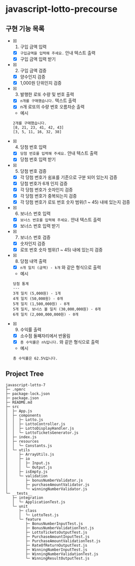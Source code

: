 # javascript-lotto-precourse

## 구현 기능 목록

- [x] 1. 구입 금액 입력
  - [x] `구입금액을 입력해 주세요.` 안내 텍스트 출력
  - [x] 구입 금액 입력 받기
- [x] 2. 구입 금액 검증
  - [x] 양수인지 검증
  - [x] 1,000원 단위인지 검증
- [x] 3. 발행한 로또 수량 및 번호 출력
  - [x] `n개를 구매했습니다.` 텍스트 출력
  - [x] n개 로또의 수량 번호 오름차순 출력
  - 예시
  ```
  2개를 구매했습니다.
  [8, 21, 23, 41, 42, 43]
  [3, 5, 11, 16, 32, 38]
  ```
- [x] 4. 당첨 번호 입력
  - [x] `당첨 번호를 입력해 주세요.` 안내 텍스트 출력
  - [x] 당첨 번호 입력 받기
- [x] 5. 당첨 번호 검증
  - [x] 각 당첨 번호가 쉼표를 기준으로 구분 되어 있는지 검증
  - [x] 당첨 번호가 6개 인지 검증
  - [x] 각 당첨 번호가 숫자인지 검증
  - [x] 각 당첨 번호가 중복되는지 검증
  - [x] 각 당첨 번호가 로또 번호 숫자 범위(1 ~ 45) 내에 있는지 검증
- [x] 6. 보너스 번호 입력
  - [x] `보너스 번호를 입력해 주세요.` 안내 텍스트 출력
  - [x] 보너스 번호 입력 받기
- [x] 7. 보너스 번호 검증
  - [x] 숫자인지 검증
  - [x] 로또 번호 숫자 범위(1 ~ 45) 내에 있는지 검증
- [x] 8. 당첨 내역 출력
  - [x] `n개 일치 (금액) - k개` 와 같은 형식으로 출력
  - 예시
  ```
  당첨 통계
  ---
  3개 일치 (5,000원) - 1개
  4개 일치 (50,000원) - 0개
  5개 일치 (1,500,000원) - 0개
  5개 일치, 보너스 볼 일치 (30,000,000원) - 0개
  6개 일치 (2,000,000,000원) - 0개
  ```
- [x] 9. 수익률 출력
  - [x] 소수점 둘째자리에서 반올림
  - [x] `총 수익률은 n%입니다.` 와 같은 형식으로 출력
  - 예시
  ```
  총 수익률은 62.5%입니다.
  ```

## Project Tree

```
javascript-lotto-7
├─ .npmrc
├─ package-lock.json
├─ package.json
├─ README.md
├─ src
│  ├─ App.js
│  ├─ components
│  │  ├─ Lotto.js
│  │  ├─ LottoController.js
│  │  ├─ LottoDisplayHandler.js
│  │  └─ LottoTicketsGenerator.js
│  ├─ index.js
│  ├─ resources
│  │  └─ Constants.js
│  └─ utils
│     ├─ ArrayUtils.js
│     ├─ io
│     │  ├─ Input.js
│     │  └─ Output.js
│     ├─ isEmpty.js
│     └─ validation
│        ├─ bonusNumberValidator.js
│        ├─ purchaseAmountValidator.js
│        └─ winningNumberValidator.js
└─ __tests__
   ├─ integration
   │  └─ ApplicationTest.js
   └─ unit
      ├─ class
      │  └─ LottoTest.js
      └─ feature
         ├─ BonusNumberInputTest.js
         ├─ BonusNumberValidationTest.js
         ├─ LottoTicketsOutputTest.js
         ├─ PurchaseAmountInputTest.js
         ├─ PurchaseAmountValidationTest.js
         ├─ RateOfReturnOutputTest.js
         ├─ WinningNumberInputTest.js
         ├─ WinningNumberValidationTest.js
         └─ WinningResultOutputTest.js

```
